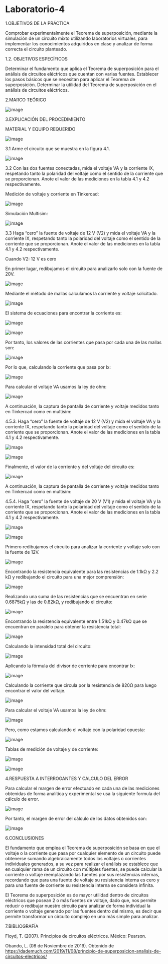 # Laboratorio-4

1.OBJETIVOS DE LA PRÁCTICA

Comprobar experimentalmente el Teorema de superposición, mediante la simulación de un circuito mixto utilizando laboratorios virtuales, para implementar los conocimientos adquiridos en clase y analizar de forma correcta el circuito planteado.

1.2. OBJETIVOS ESPECÍFICOS

Determinar el fundamento que aplica el Teorema de superposición para el análisis de circuitos eléctricos que cuentan con varias fuentes.
Establecer los pasos básicos que se necesitan para aplicar el Teorema de superposición.
Determinar la utilidad del Teorema de superposición en el análisis de circuitos eléctricos.

2.MARCO TEÓRICO

![image](https://user-images.githubusercontent.com/105291794/176591444-9856a40d-a767-4480-892f-61f231221510.png)

3.EXPLICACIÓN DEL PROCEDIMIENTO

MATERIAL Y EQUIPO REQUERIDO

![image](https://user-images.githubusercontent.com/105291794/176591616-d4cc2ade-0cc5-4d4e-ab3b-901470d443f1.png)

3.1 Arme el circuito que se muestra en la figura 4.1.

![image](https://user-images.githubusercontent.com/105291794/176591937-13ba5f56-1544-4526-abf3-949d6d6296b9.png)

3.2 Con las dos fuentes conectadas, mida el voltaje VA y la corriente IX, respetando tanto la polaridad del voltaje como el sentido de la corriente que se proporcionan. Anote el valor de las mediciones en la tabla 4.1 y 4.2 respectivamente.

Medición de voltaje y corriente en Tinkercad:

![image](https://user-images.githubusercontent.com/105291794/176592815-30dfc8a9-80ba-4977-82da-37aa417461ad.png)

Simulación Multisim:

![image](https://user-images.githubusercontent.com/105291794/176592849-b6322658-6040-473c-9f7c-1ff1b3324236.png)

3.3 Haga “cero” la fuente de voltaje de 12 V (V2) y mida el voltaje VA y la corriente IX, respetando tanto la polaridad del voltaje como el sentido de la corriente que se proporcionan. Anote el valor de las mediciones en la tabla 4.1 y 4.2 respectivamente.

Cuando V2: 12 V es cero

En primer lugar, redibujamos el circuito para analizarlo solo con la fuente de 20V.

![image](https://user-images.githubusercontent.com/105291794/176593197-0331387d-377f-417d-97a7-76480264ddad.png)

Mediante el método de mallas calculamos la corriente y voltaje solicitado.

![image](https://user-images.githubusercontent.com/105291794/176593257-55ab3a8a-f279-407b-a690-f8ab3ca33c5f.png)

El sistema de ecuaciones para encontrar la corriente es:

![image](https://user-images.githubusercontent.com/105291794/176593692-ea3bd087-a2c4-460d-889f-18c53bbdfa33.png)

![image](https://user-images.githubusercontent.com/105291794/176593713-add77348-d175-419f-a0ce-6cfb4fa2afb8.png)

Por tanto, los valores de las corrientes que pasa por cada una de las mallas son:

![image](https://user-images.githubusercontent.com/105291794/176593738-343f2330-ba6a-4871-9c4f-8a37354eddb3.png)

Por lo que, calculando la corriente que pasa por Ix:

![image](https://user-images.githubusercontent.com/105291794/176593766-04df111d-4b86-40b8-a4a3-e1899d80023d.png)

Para calcular el voltaje VA usamos la ley de ohm:

![image](https://user-images.githubusercontent.com/105291794/176593831-9be90921-6748-4ab7-96a5-b63bb00b424e.png)

A continuación, la captura de pantalla de corriente y voltaje medidos tanto en Tinkercad como en multisim:

4.5.3.	Haga “cero” la fuente de voltaje de 12 V (V2) y mida el voltaje VA y la corriente
IX, respetando tanto la polaridad del voltaje como el sentido de la corriente que se proporcionan. Anote el valor de las mediciones en la tabla 4.1 y 4.2 respectivamente.


![image](https://user-images.githubusercontent.com/105291794/176594893-e0d9e03b-84b9-44e5-9b08-80674878b183.png)

![image](https://user-images.githubusercontent.com/105291794/176594909-0c170287-0581-4a2f-8c6d-81b199d84c92.png)

Finalmente, el valor de la corriente y del voltaje del circuito es:

![image](https://user-images.githubusercontent.com/105291794/176594978-19e384da-e7b0-4d7e-83fb-14a5bc7aff2e.png)

A continuación, la captura de pantalla de corriente y voltaje medidos tanto en Tinkercad como en multisim:

4.5.4.	Haga “cero” la fuente de voltaje de 20 V (V1) y mida el voltaje VA y la corriente IX, respetando tanto la polaridad del voltaje como el sentido de la corriente que se proporcionan. Anote el valor de las mediciones en la tabla 4.1 y 4.2 respectivamente.


![image](https://user-images.githubusercontent.com/105291794/176595718-c7757b93-f4ad-4a5d-bd54-c49b83cf8e44.png)


![image](https://user-images.githubusercontent.com/105291794/176595736-964bab28-9656-4105-9a11-9da1cfa79e1f.png)

Primero redibujamos el circuito para analizar la corriente y voltaje solo con la fuente de 12V.

![image](https://user-images.githubusercontent.com/105291794/176595865-8e7faa1a-ef38-408d-adc0-701c5a7f6dbc.png)

Encontrando la resistencia equivalente para las resistencias de 1.1kΩ y 2.2 kΩ y redibujando el circuito para una mejor comprensión:

![image](https://user-images.githubusercontent.com/105291794/176596543-c00690bb-c2cb-49bb-9ead-4f6698f2ff98.png)

Realizando una suma de las resistencias que se encuentran en serie 0.6875kΩ y las de 0.82kΩ, y redibujando el circuito:

![image](https://user-images.githubusercontent.com/105291794/176596567-4bb6b80b-488b-4c36-a80b-a21c9761b828.png)

Encontrando la resistencia equivalente entre 1.51kΩ y 0.47kΩ que se encuentran en paralelo para obtener la resistencia total:

![image](https://user-images.githubusercontent.com/105291794/176596636-045edcdd-2439-406d-82e1-580de23cb4fc.png)

Calculando la intensidad total del circuito:

![image](https://user-images.githubusercontent.com/105291794/176596653-2a4a8139-c626-44fb-ad2d-f4f6ec03daa9.png)

Aplicando la fórmula del divisor de corriente para encontrar Ix:

![image](https://user-images.githubusercontent.com/105291794/176596681-315a7060-b6a4-4173-a562-753bed017320.png)

Calculando la corriente que circula por la resistencia de 820Ω para luego encontrar el valor del voltaje.

![image](https://user-images.githubusercontent.com/105291794/176596716-f6d760b4-e16d-4a20-9f46-5f717cf1a91b.png)

Para calcular el voltaje VA usamos la ley de ohm:

![image](https://user-images.githubusercontent.com/105291794/176596738-4938e90c-8544-48c3-b01c-658b370e99b8.png)

Pero, como estamos calculando el voltaje con la polaridad opuesta:

![image](https://user-images.githubusercontent.com/105291794/176596757-b41aba06-3672-4cc1-b0f5-b59b901c9e49.png)


Tablas de medición de voltaje y de corriente:

![image](https://user-images.githubusercontent.com/105291794/176597465-52a8e571-1d38-4760-b1aa-d37aa713e588.png)

![image](https://user-images.githubusercontent.com/105291794/176597477-eae466f5-4c33-4802-b721-19e790d20177.png)

4.RESPUESTA A INTERROGANTES Y CALCULO DEL ERROR

Para calcular el margen de error efectuado en cada una de las mediciones obtenidas de forma analítica y experimental se usa la siguiente formula del cálculo de error.

![image](https://user-images.githubusercontent.com/105291794/176597536-569a5676-b182-4aec-adcf-2ce117cf3356.png)

Por tanto, el margen de error del cálculo de los datos obtenidos son:

![image](https://user-images.githubusercontent.com/105291794/176597568-7cbc600d-8482-4330-bae2-94ea8df8cb77.png)

6.CONCLUSIONES

El fundamento que emplea el Teorema de superposición se basa en que el voltaje o la corriente que pasa por cualquier elemento de un circuito puede obtenerse sumando algebraicamente todos los voltajes o corrientes individuales generados, a su vez para realizar el análisis se establece que en cualquier rama de un circuito con múltiples fuentes, se puede calcular la corriente o voltaje reemplazando las fuentes por sus resistencias internas, recordando que para una fuente de voltaje su resistencia interna es cero y para una fuente de corriente su resistencia interna se considera infinita.

El Teorema de superposición es de mayor utilidad dentro de circuitos eléctricos que posean 2 o más fuentes de voltaje, dado que, nos permite reducir o redibujar nuestro circuito para analizar de forma individual la corriente o voltaje generado por las fuentes dentro del mismo, es decir que permite transformar un circuito complejo en uno más simple para analizar.

7.BIBLIOGRAFÍA

Floyd, T. (2007). Principios de circuitos eléctricos. México: Pearson.

Obando, L. (08 de Noviembre de 2019). Obtenido de https://dademuch.com/2019/11/08/principio-de-superposicion-analisis-de-circuitos-electricos/



















